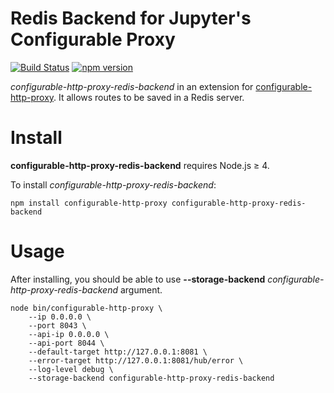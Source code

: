 # Redis Backend for Jupyter's Configurable Proxy

[![Build Status](https://travis-ci.org/globocom/configurable-http-proxy-redis-backend.svg?branch=master)](https://travis-ci.org/globocom/configurable-http-proxy-redis-backend) [![npm version](https://badge.fury.io/js/configurable-http-proxy-redis-backend.svg)](https://badge.fury.io/js/configurable-http-proxy-redis-backend)

*configurable-http-proxy-redis-backend* in an extension for [configurable-http-proxy](https://github.com/jupyterhub/configurable-http-proxy). It allows routes to be saved in a Redis server.

# Install

**configurable-http-proxy-redis-backend** requires Node.js ≥ 4.

To install *configurable-http-proxy-redis-backend*:

```
npm install configurable-http-proxy configurable-http-proxy-redis-backend
```

# Usage

After installing, you should be able to use **--storage-backend** *configurable-http-proxy-redis-backend* argument. 

```
node bin/configurable-http-proxy \
    --ip 0.0.0.0 \
    --port 8043 \
    --api-ip 0.0.0.0 \
    --api-port 8044 \
    --default-target http://127.0.0.1:8081 \
    --error-target http://127.0.0.1:8081/hub/error \
    --log-level debug \
    --storage-backend configurable-http-proxy-redis-backend
```
